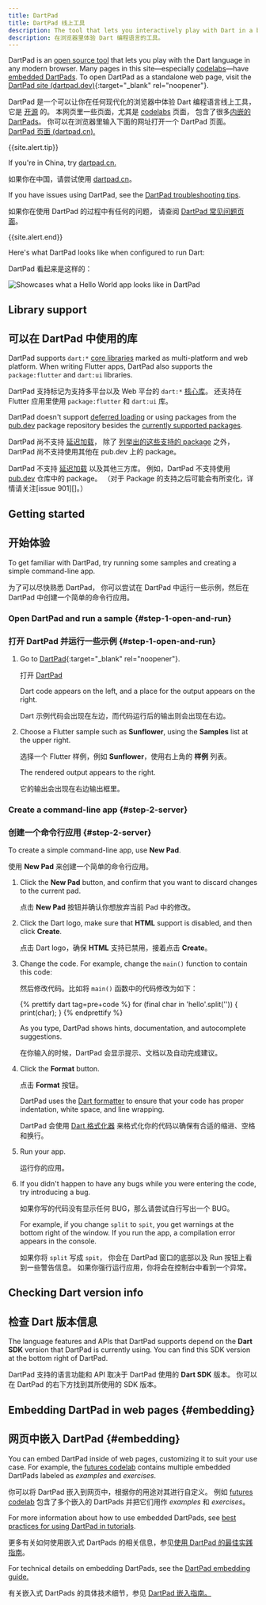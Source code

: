 ```yaml
---
title: DartPad
title: DartPad 线上工具
description: The tool that lets you interactively play with Dart in a browser.
description: 在浏览器里体验 Dart 编程语言的工具。
---
```


DartPad is an [open source tool](https://github.com/dart-lang/dart-pad)
that lets you play with the Dart language in any modern browser.
Many pages in this site—especially [codelabs](/codelabs)—have
[embedded DartPads](#embedding).
To open DartPad as a standalone web page, visit 
the [DartPad site (dartpad.dev)][DartPad]{:target="_blank" rel="noopener"}.

DartPad 是一个可以让你在任何现代化的浏览器中体验 Dart 编程语言线上工具，
它是 [开源](https://github.com/dart-lang/dart-pad) 的。
本网页里一些页面，尤其是 [codelabs](/codelabs) 页面，
包含了很多[内嵌的 DartPads](#embedding)。
你可以在浏览器里输入下面的网址打开一个 DartPad 页面。
<a href="{{site.dartpad}}"
target="_blank">DartPad 页面 (dartpad.cn).</a>

{{site.alert.tip}}

  If you're in China, try [dartpad.cn.](https://dartpad.cn)
  
  如果你在中国，请尝试使用 [dartpad.cn](https://dartpad.cn)。

  If you have issues using DartPad, see the [DartPad troubleshooting
  tips](/tools/dartpad/troubleshoot).
  
  如果你在使用 DartPad 的过程中有任何的问题，
  请查阅 [DartPad 常见问题页面](/tools/dartpad/troubleshoot)。
  
{{site.alert.end}}

Here's what DartPad looks like when configured to run Dart:

DartPad 看起来是这样的：

<img 
   src="/assets/img/dartpad-hello.png" 
   alt="Showcases what a Hello World app looks like in DartPad">


## Library support

## 可以在 DartPad 中使用的库

DartPad supports `dart:*` [core libraries](/guides/libraries) marked as
multi-platform and web platform. When writing Flutter apps,
DartPad also supports the `package:flutter`
and `dart:ui` libraries.

DartPad 支持标记为支持多平台以及 Web 平台的 `dart:*` [核心库](/guides/libraries)。
还支持在 Flutter 应用里使用 `package:flutter` 和 `dart:ui` 库。

DartPad doesn't support [deferred loading][] 
or using packages from the [pub.dev]({{site.pub}}) package repository
besides the [currently supported packages][].

DartPad 尚不支持 [延迟加载][deferred loading]，
除了 [列举出的这些支持的 package][currently supported packages] 之外，
DartPad 尚不支持使用其他在 pub.dev 上的 package。

[currently supported packages]: https://github.com/dart-lang/dart-pad/wiki/Package-and-plugin-support#currently-supported-packages

DartPad 不支持 [延迟加载][deferred loading] 以及其他三方库。
例如，DartPad 不支持使用 [pub.dev]({{site.pub}}) 仓库中的 package。
（对于 Package 的支持之后可能会有所变化，详情请关注[issue 901][]。）

## Getting started

## 开始体验

To get familiar with DartPad,
try running some samples and creating a simple command-line app.

为了可以尽快熟悉 DartPad，
你可以尝试在 DartPad 中运行一些示例，然后在 DartPad 中创建一个简单的命令行应用。

### Open DartPad and run a sample {#step-1-open-and-run}

### 打开 DartPad 并运行一些示例 {#step-1-open-and-run}

1. Go to [DartPad][]{:target="_blank" rel="noopener"}.

   打开 [DartPad][]
   
   Dart code appears on the left, and 
   a place for the output appears on the right.

   Dart 示例代码会出现在左边，而代码运行后的输出则会出现在右边。


2. Choose a Flutter sample such as **Sunflower**, 
   using the **Samples** list at the upper right.

   选择一个 Flutter 样例，例如 **Sunflower**，使用右上角的 **样例** 列表。
   
   The rendered output appears to the right.

   它的输出会出现在右边输出框里。
  </li>
</ol>


### Create a command-line app {#step-2-server}

### 创建一个命令行应用 {#step-2-server}

To create a simple command-line app, use **New Pad**.

使用 **New Pad** 来创建一个简单的命令行应用。

1. Click the **New Pad** button,
   and confirm that you want to discard changes to the current pad.

   点击 **New Pad** 按钮并确认你想放弃当前 Pad 中的修改。

2. Click the Dart logo, make sure that **HTML** support is disabled,
   and then click **Create**.

   点击 Dart logo，确保 **HTML** 支持已禁用，接着点击 **Create**。

3. Change the code. For example, change the `main()` function
   to contain this code: 

   然后修改代码。比如将 `main()` 函数中的代码修改为如下：

   <!-- library-tour/string-tests/bin/main.dart -->
   {% prettify dart tag=pre+code %}
   for (final char in 'hello'.split('')) {
     print(char);
   }
   {% endprettify %}  
   
   As you type, DartPad shows hints, documentation,
   and autocomplete suggestions.

   在你输入的时候，DartPad 会显示提示、文档以及自动完成建议。

4. Click the **Format** button.  

   点击 **Format** 按钮。

   DartPad uses the [Dart formatter](/tools/dart-format)
   to ensure that your code has proper indentation, white space,
   and line wrapping.

   DartPad 会使用 [Dart 格式化器](https://github.com/dart-lang/dart_style#readme) 
   来格式化你的代码以确保有合适的缩进、空格和换行。

5. Run your app.

   运行你的应用。

6. If you didn't happen to have any bugs while you were entering the code,
   try introducing a bug.  

   如果你写的代码没有显示任何 BUG，那么请尝试自行写出一个 BUG。

   For example, if you change `split` to `spit`,
   you get warnings at the bottom right of the window.
   If you run the app, a compilation error appears in the console.

   如果你将 `split` 写成 `spit`，
   你会在 DartPad 窗口的底部以及 Run 按钮上看到一些警告信息。
   如果你强行运行应用，你将会在控制台中看到一个异常。



## Checking Dart version info

## 检查 Dart 版本信息

The language features and APIs that DartPad supports depend on the
**Dart SDK** version that DartPad is currently using.
You can find this SDK version at the bottom right of DartPad.

DartPad 支持的语言功能和 API 取决于 DartPad 使用的 **Dart SDK** 版本。
你可以在 DartPad 的右下方找到其所使用的 SDK 版本。

## Embedding DartPad in web pages {#embedding}

## 网页中嵌入 DartPad {#embedding}

You can embed DartPad inside of web pages,
customizing it to suit your use case.
For example, the [futures codelab][]
contains multiple embedded DartPads
labeled as _examples_ and _exercises_.

你可以将 DartPad 嵌入到网页中，根据你的用途对其进行自定义。
例如 [futures codelab][] 包含了多个嵌入的 DartPads
并把它们用作 _examples_ 和 _exercises_。

For more information about how to use embedded DartPads, see
[best practices for using DartPad in tutorials][].

更多有关如何使用嵌入式 DartPads 的相关信息，参见[使用 DartPad 的最佳实践指南][best practices for using DartPad in tutorials]。

For technical details on embedding DartPads, see the
[DartPad embedding guide.][]

有关嵌入式 DartPads 的具体技术细节，参见 [DartPad 嵌入指南。][DartPad embedding guide.]

[DartPad]: {{site.dartpad}}
[best practices for using DartPad in tutorials]: /tools/dartpad/dartpad-best-practices
[DartPad embedding guide.]: https://github.com/dart-lang/dart-pad/wiki/Embedding-Guide
[deferred loading]: /guides/language/language-tour#lazily-loading-a-library
[futures codelab]: /codelabs/async-await
